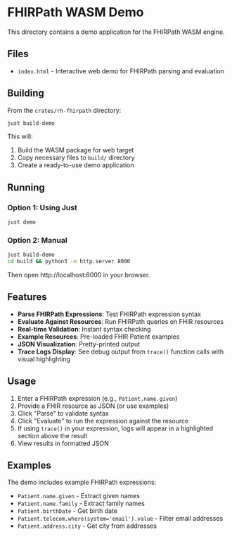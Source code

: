 # FHIRPath WASM Demo

This directory contains a demo application for the FHIRPath WASM engine.

## Files

- `index.html` - Interactive web demo for FHIRPath parsing and evaluation

## Building

From the `crates/rh-fhirpath` directory:

```bash
just build-demo
```

This will:
1. Build the WASM package for web target
2. Copy necessary files to `build/` directory
3. Create a ready-to-use demo application

## Running

### Option 1: Using Just
```bash
just demo
```

### Option 2: Manual
```bash
just build-demo
cd build && python3 -m http.server 8000
```

Then open http://localhost:8000 in your browser.

## Features

- **Parse FHIRPath Expressions**: Test FHIRPath expression syntax
- **Evaluate Against Resources**: Run FHIRPath queries on FHIR resources
- **Real-time Validation**: Instant syntax checking
- **Example Resources**: Pre-loaded FHIR Patient examples
- **JSON Visualization**: Pretty-printed output
- **Trace Logs Display**: See debug output from `trace()` function calls with visual highlighting

## Usage

1. Enter a FHIRPath expression (e.g., `Patient.name.given`)
2. Provide a FHIR resource as JSON (or use examples)
3. Click "Parse" to validate syntax
4. Click "Evaluate" to run the expression against the resource
5. If using `trace()` in your expression, logs will appear in a highlighted section above the result
5. View results in formatted JSON

## Examples

The demo includes example FHIRPath expressions:
- `Patient.name.given` - Extract given names
- `Patient.name.family` - Extract family names
- `Patient.birthDate` - Get birth date
- `Patient.telecom.where(system='email').value` - Filter email addresses
- `Patient.address.city` - Get city from addresses
